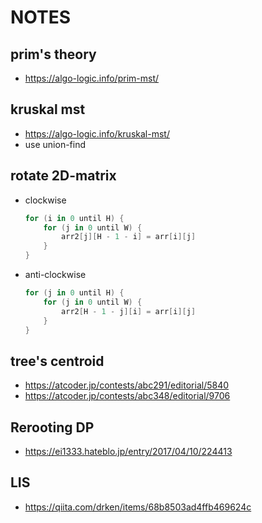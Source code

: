 # NOTES

## prim's theory
- https://algo-logic.info/prim-mst/

## kruskal mst
- https://algo-logic.info/kruskal-mst/
- use union-find

## rotate 2D-matrix
- clockwise
  ```kotlin
  for (i in 0 until H) {
      for (j in 0 until W) {
          arr2[j][H - 1 - i] = arr[i][j]
      }
  }
  ```
- anti-clockwise
  ```kotlin
  for (j in 0 until H) {
      for (j in 0 until W) {
          arr2[H - 1 - j][i] = arr[i][j]
      }
  }
  ```

## tree's centroid
- https://atcoder.jp/contests/abc291/editorial/5840
- https://atcoder.jp/contests/abc348/editorial/9706

## Rerooting DP
- https://ei1333.hateblo.jp/entry/2017/04/10/224413

## LIS
- https://qiita.com/drken/items/68b8503ad4ffb469624c